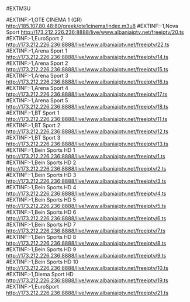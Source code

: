 #EXTM3U

#EXTINF:-1,OTE CINEMA 1 (GR)
http://185.107.80.48:80/greek/ote1cinema/index.m3u8
#EXTINF:-1,Nova Sport
http://173.212.226.236:8888/live/www.albaniaiptv.net/freeiptv/20.ts
#EXTINF:-1,EuroSport 2
http://173.212.226.236:8888/live/www.albaniaiptv.net/freeiptv/22.ts
#EXTINF:-1,Arena Sport 1
http://173.212.226.236:8888/live/www.albaniaiptv.net/freeiptv/14.ts
#EXTINF:-1,Arena Sport 2
http://173.212.226.236:8888/live/www.albaniaiptv.net/freeiptv/15.ts
#EXTINF:-1,Arena Sport 3
http://173.212.226.236:8888/live/www.albaniaiptv.net/freeiptv/16.ts
#EXTINF:-1,Arena Sport 4
http://173.212.226.236:8888/live/www.albaniaiptv.net/freeiptv/17.ts
#EXTINF:-1,Arena Sport 5
http://173.212.226.236:8888/live/www.albaniaiptv.net/freeiptv/18.ts
#EXTINF:-1,BT Sport 1
http://173.212.226.236:8888/live/www.albaniaiptv.net/freeiptv/11.ts
#EXTINF:-1,BT Sport 2
http://173.212.226.236:8888/live/www.albaniaiptv.net/freeiptv/12.ts
#EXTINF:-1,BT Sport 3
http://173.212.226.236:8888/live/www.albaniaiptv.net/freeiptv/13.ts
#EXTINF:-1,Bein Sports HD 1
http://173.212.226.236:8888/live/www.albaniaiptv.net/freeiptv/1.ts
#EXTINF:-1,Bein Sports HD 2
http://173.212.226.236:8888/live/www.albaniaiptv.net/freeiptv/2.ts
#EXTINF:-1,Bein Sports HD 3
http://173.212.226.236:8888/live/www.albaniaiptv.net/freeiptv/3.ts
#EXTINF:-1,Bein Sports HD 4
http://173.212.226.236:8888/live/www.albaniaiptv.net/freeiptv/4.ts
#EXTINF:-1,Bein Sports HD 5
http://173.212.226.236:8888/live/www.albaniaiptv.net/freeiptv/5.ts
#EXTINF:-1,Bein Sports HD 6
http://173.212.226.236:8888/live/www.albaniaiptv.net/freeiptv/6.ts
#EXTINF:-1,Bein Sports HD 7
http://173.212.226.236:8888/live/www.albaniaiptv.net/freeiptv/7.ts
#EXTINF:-1,Bein Sports HD 8
http://173.212.226.236:8888/live/www.albaniaiptv.net/freeiptv/8.ts
#EXTINF:-1,Bein Sports HD 9
http://173.212.226.236:8888/live/www.albaniaiptv.net/freeiptv/9.ts
#EXTINF:-1,Bein Sports HD 10
http://173.212.226.236:8888/live/www.albaniaiptv.net/freeiptv/10.ts
#EXTINF:-1,Diema Sport HD
http://173.212.226.236:8888/live/www.albaniaiptv.net/freeiptv/19.ts
#EXTINF:-1,EuroSport
http://173.212.226.236:8888/live/www.albaniaiptv.net/freeiptv/21.ts
